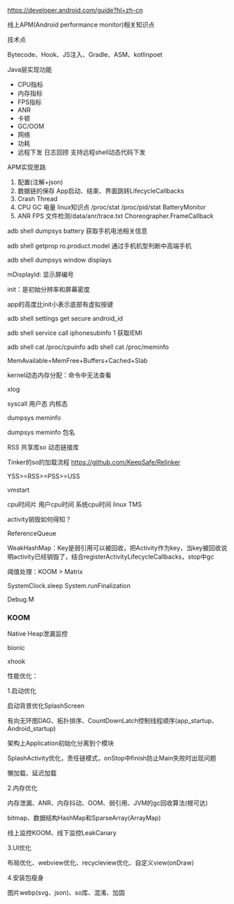 https://developer.android.com/guide?hl=zh-cn

线上APM(Android performance monitor)相关知识点

技术点

Bytecode、Hook、JS注入、Gradle、ASM、kotlinpoet

Java层实现功能
- CPU指标
- 内存指标
- FPS指标
- ANR
- 卡顿
- GC/OOM
- 网络
- 功耗
- 远程下发 日志回捞 支持远程shell动态代码下发

APM实现思路

1. 配置(注解+json)
2. 数据链的保存
App启动、结束、界面跳转LifecycleCallbacks
3. Crash
Thread
4. CPU GC 电量
linux知识点 /proc/stat /proc/pid/stat BatteryMonitor
5. ANR FPS
文件检测/data/anr/trace.txt Choreographer.FrameCallback

adb shell dumpsys battery
获取手机电池相关信息

adb shell getprop ro.product.model
通过手机机型判断中高端手机

adb shell dumpsys window displays

mDisplayId: 显示屏编号

init：是初始分辨率和屏幕密度

app的高度比init小表示底部有虚拟按键

adb shell settings get secure android_id

adb shell service call iphonesubinfo 1
获取IEMI

adb shell cat /proc/cpuinfo
adb shell cat /proc/meminfo

MemAvailable=MemFree+Buffers+Cached+Slab

kernel动态内存分配：命令中无法查看

xlog

syscall 用户态 内核态

dumpsys meminfo

dumpsys meminfo 包名

RSS 共享库so 动态链接库

Tinker的so的加载流程
https://github.com/KeepSafe/Relinker

YSS>=RSS>=PSS>=USS

vmstart

cpu时间片 用户cpu时间 系统cpu时间 linux TMS


activity销毁如何得知？

ReferenceQueue

WeakHashMap：Key是弱引用可以被回收，把Activity作为key，当key被回收说明activity已经销毁了，结合registerActivityLifecycleCallbacks，stop中gc

阈值处理：KOOM > Matrix

SystemClock.sleep System.runFinalization

Debug.M

### KOOM
Native Heap泄漏监控

bionic

xhook

性能优化：

1.启动优化

启动背景优化SplashScreen

有向无环图DAG、拓扑排序、CountDownLatch控制线程顺序(app_startup、Android_startup)

架构上Application初始化分离到个模块

SplashActivity优化，责任链模式，onStop中finish防止Main失败时出现问题

懒加载、延迟加载

2.内存优化

内存泄漏、ANR、内存抖动、OOM、弱引用、JVM的gc回收算法(根可达)

bitmap、数据结构HashMap和SparseArray(ArrayMap)

线上监控KOOM、线下监控LeakCanary

3.UI优化

布局优化、webview优化、recycleview优化、自定义view(onDraw)

4.安装包瘦身

图片webp(svg、json)、so库、混淆、加固